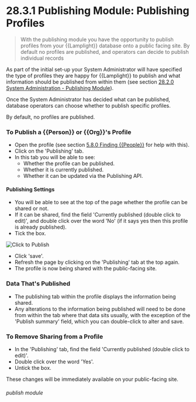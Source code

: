 # 28.3.1 Publishing Module: Publishing Profiles

> With the publishing module you have the opportunity to publish profiles from your {{Lamplight}} database onto a public facing site. By default no profiles are published, and operators can decide to publish individual records



As part of the initial set-up your System Administrator will have specified the type of profiles they are happy for {{Lamplight}} to publish and what information should be published from within them (see section [28.2.0  System Administration - Publishing Module](/help/index/p/28.2.0)). 

Once the System Administrator has decided what can be published, database operators can choose whether to publish specific profiles.

By default, no profiles are published. 

### To Publish a {{Person}} or {{Org}}'s Profile

- Open the profile (see section [5.8.0  Finding {{People}}](/help/index/p/5.8.0) for help with this). 
- Click on the 'Publishing' tab.  
- In this tab you will be able to see:
   - Whether the profile can be published.
   - Whether it is currently published.
   - Whether it can be updated via the Publishing API.

#### Publishing Settings
- You will be able to see at the top of the page whether the profile can be shared or not. 
- If it can be shared, find the field 'Currently published (double click to edit)', and double click over the word 'No' (if it says yes then this profile is already published).
- Tick the box.

![Click to Publish](28.3.1a.png)

- Click 'save'.
- Refresh the page by clicking on the 'Publishing' tab at the top again.
- The profile is now being shared with the public-facing site. 

### Data That's Published
- The publishing tab within the profile displays the information being shared. 
- Any alterations to the information being published will need to be done from within the tab where that data sits usually, with the exception of the 'Publish summary' field, which you can double-click to alter and save.

### To Remove Sharing from a Profile
- In the 'Publishing' tab, find the field 'Currently published (double click to edit)'.
- Double click over the word 'Yes'.
- Untick the box.

These changes will be immediately available on your public-facing site. 


###### publish module

